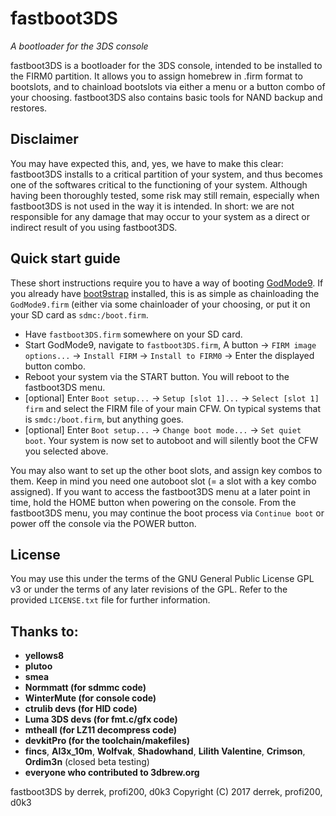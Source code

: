 # fastboot3DS
_A bootloader for the 3DS console_

fastboot3DS is a bootloader for the 3DS console, intended to be installed to the FIRM0 partition. It allows you to assign homebrew in .firm format to bootslots, and to chainload bootslots via either a menu or a button combo of your choosing. fastboot3DS also contains basic tools for NAND backup and restores.

## Disclaimer
You may have expected this, and, yes, we have to make this clear: fastboot3DS installs to a critical partition of your system, and thus becomes one of the softwares critical to the functioning of your system. Although having been thoroughly tested, some risk may still remain, especially when fastboot3DS is not used in the way it is intended. In short: we are not responsible for any damage that may occur to your system as a direct or indirect result of you using fastboot3DS.

## Quick start guide
These short instructions require you to have a way of booting [GodMode9](https://github.com/d0k3/GodMode9). If you already have [boot9strap](https://github.com/SciresM/boot9strap) installed, this is as simple as chainloading the `GodMode9.firm` (either via some chainloader of your choosing, or put it on your SD card as `sdmc:/boot.firm`.
* Have `fastboot3DS.firm` somewhere on your SD card.
* Start GodMode9, navigate to `fastboot3DS.firm`, A button -> `FIRM image options...` -> `Install FIRM` -> `Install to FIRM0` -> Enter the displayed button combo.
* Reboot your system via the START button. You will reboot to the fastboot3DS menu.
* [optional] Enter `Boot setup...` -> `Setup [slot 1]...` -> `Select [slot 1] firm` and select the FIRM file of your main CFW. On typical systems that is `smdc:/boot.firm`, but anything goes.
* [optional] Enter `Boot setup...` -> `Change boot mode...` -> `Set quiet boot`. Your system is now set to autoboot and will silently boot the CFW you selected above.

You may also want to set up the other boot slots, and assign key combos to them. Keep in mind you need one autoboot slot (= a slot with a key combo assigned). If you want to access the fastboot3DS menu at a later point in time, hold the HOME button when powering on the console. From the fastboot3DS menu, you may continue the boot process via `Continue boot` or power off the console via the POWER button.

## License
You may use this under the terms of the GNU General Public License GPL v3 or under the terms of any later revisions of the GPL. Refer to the provided `LICENSE.txt` file for further information.

## Thanks to:
* **yellows8**
* **plutoo**
* **smea**
* **Normmatt (for sdmmc code)**
* **WinterMute (for console code)**
* **ctrulib devs (for HID code)**
* **Luma 3DS devs (for fmt.c/gfx code)**
* **mtheall (for LZ11 decompress code)**
* **devkitPro (for the toolchain/makefiles)**
* **fincs**, **Al3x_10m**, **Wolfvak**, **Shadowhand**, **Lilith Valentine**, **Crimson**, **Ordim3n** (closed beta testing)
* **everyone who contributed to 3dbrew.org**


fastboot3DS by derrek, profi200, d0k3
Copyright (C) 2017 derrek, profi200, d0k3
